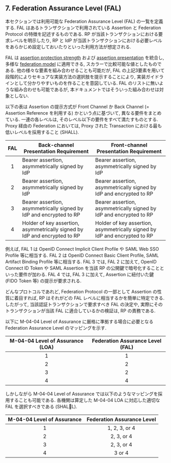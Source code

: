 <a name="fal"></a>

## 7. Federation Assurance Level (FAL)

本セクションでは利用可能な Federation Assurance Level (FAL) の一覧を定義する.
FAL はあるトランザクションで利用されている Assertion と Federation Protocol の特徴を記述するものである.
RP が当該トランザクションにおける要求レベルを明示したり, RP と IdP が当該トランザクションにおける必要レベルをあらかじめ設定しておいたりといった利用方法が想定される.

<!-- This section defines allowable Federation Assurance Levels, or FAL. The FAL describes aspects of the assertion and federation protocol used in a given transaction. These levels can be requested by an RP or required by configuration of both RP and IdP for a given transaction.  -->

FAL は [assertion protection strength](#sec5) および [assertion presentation](#sec6) を統合し, 多様な [federation model](#sec4) に適用できる, スカラーで比較可能な値としたものである.
他の様々な要素を組み合わせることも可能だが, FAL の上記3要素を用いて段階的によりセキュアな実装方法の選択肢を提示することにより, 実装ガイドラインとして分かりやすいものを作ることを意図している.
FAL のリストに無いような組み合わせも可能であるが, 本ドキュメントではそういった組み合わせは対象としない.

<!-- The FAL combines aspects of [assertion protection strength](#sec5) and [assertion presentation](#sec6) into a single, increasing scale applicable across different [federation models](#sec4). While many other combinations of factors are possible, this list is intended to provide clear implementation guidelines representing increasingly secure deployment choices. Combinations of aspects not found in the FAL table are possible but outside the scope of this document. -->

以下の表は Assertion の提示方式が Front Channel か Back Channel (= Assertion Reference を利用する) かという点に基づいて, 異なる要件をまとめている.
一連の各レベルは, そのレベル以下の要件をすべて満たすものとする.
Proxy 経由の Federation においては, Proxy された Transaction における最も低いレベルを採用すること (SHALL).

<!-- This table presents different requirements depending on whether the assertion is presented through either the front channel or the back channel (via an assertion reference). Each successive level subsumes and fulfills all requirements of lower levels. Federations presented through a proxy SHALL be represented by the lowest level used during the proxied transaction. -->

|FAL|Back-channel Presentation Requirement|Front-channel Presentation Requirement|
|:--:|----|----|
|1|Bearer assertion, asymmetrically signed by IdP|Bearer assertion, asymmetrically signed by IdP|
|2|Bearer assertion, asymmetrically signed by IdP|Bearer assertion, asymmetrically signed by IdP and encrypted to RP|
|3|Bearer assertion, asymmetrically signed by IdP and encrypted to RP|Bearer assertion, asymmetrically signed by IdP and encrypted to RP|
|4|Holder of key assertion, asymmetrically signed by IdP and encrypted to RP|Holder of key assertion, asymmetrically signed by IdP and encrypted to RP|

例えば, FAL 1 は OpenID Connect Implicit Client Profile や SAML Web SSO Profile 等に相当する.
FAL 2 は OpenID Connect Basic Client Profile, SAML Artifact Binding Profile 等に相当する.
FAL 3 では, FAL 2 に加えて, OpenID Connect ID Token や SAML Assertion を当該 RP の公開鍵で暗号化することといった要件が加わる.
FAL 4 では, FAL 3 に加えて, Assertion に紐付いた鍵 (FIDO Token 等) の提示が要求される.

<!-- For example, FAL 1 maps to the OpenID Connect Implicit Client profile or the SAML Web SSO profile, with no additional features. FAL 2 maps to the OpenID Connect Basic Client profile or the SAML Artifact Binding profile, with no additional features. FAL 3 additionally requires that the OpenID Connect ID Token or SAML Assertion be encrypted to a public key representing the RP in question. FAL 4 requires the presentation of an additional key bound to the assertion (for example, a FIDO token) along with all requirements of FAL3. -->

どんなプロトコルであれど, Federation Protocol の一部として Assertion の性質に着目すれば, RP はそれがどの FAL レベルに相当するかを簡単に特定できる.
したがって, 当該認証トランザクションで要求すべき FAL の決定や, 実際にそのトランザクションが当該 FAL に適合しているかの検証は, RP の責務である.

<!-- Regardless of what is requested or required by the protocol, the applicable FAL is easily detected by the RP by observing the nature of the assertion as it is presented as part of the federation protocol. Therefore, the RP is responsible for determining which FALs it is willing to accept for a given authentication transaction and ensuring that the transaction meets the requirements of that FAL. -->

以下に M-04-04 Level of Assurance に厳格に準拠する場合に必要となる Federation Assurance Level のマッピングを示す.

<!-- The following table lists strict adherence to M-04-04 Level of Assurance, mapping the corresponding Federation Assurance Levels.  -->

| M-04-04 Level of Assurance (LOA) |  Federation Assurance Level (FAL)
|:------------------:|:-----------------------------:
| 1 |  1
| 2 | 2
| 3 | 2
| 4 | 4

しかしながら M-04-04 Level of Assurance では以下のようなマッピングを採用することも可能である.
各機関は算定した M-04-04 LOA に対応した適切な FAL を選択すべきである (SHALL).

<!-- However, the table below shows the expanded set of FAL's that are allowable to meet M-04-04 Level of Assurance. Agencies SHALL select the corresponding FAL based on the assessed M-04-04 LOA. -->

| M-04-04 Level of Assurance | Federation Assurance Level
|:------------------:|:-----------------------------:
| 1 | 1, 2, 3, or 4
| 2 | 2, 3, or 4
| 3 | 2, 3, or 4
| 4 | 3 or 4
